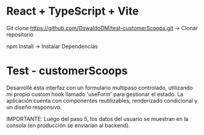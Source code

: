 # React + TypeScript + Vite

Git clone https://github.com/OswaldoDM/test-customerScoops.git -> Clonar repositorio
                                              
npm install -> Instalar Dependencias

# Test - customerScoops

Desarrollé esta interfaz con un formulario multipaso controlado, utilizando mi propio custom hook llamado 'useForm' para gestionar el estado. La aplicación cuenta con componentes reutilizables, renderizado condicional y un diseño responsivo. 

IMPORTANTE: Luego del paso 5, los datos del usuario se muestran en la consola (en producción se enviarían al backend).


